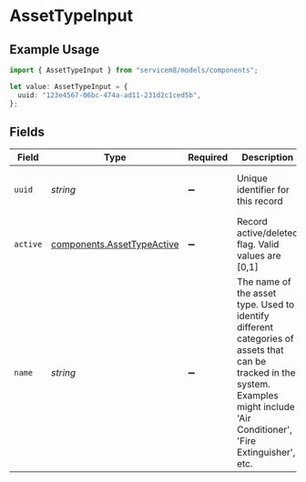 # AssetTypeInput

## Example Usage

```typescript
import { AssetTypeInput } from "servicem8/models/components";

let value: AssetTypeInput = {
  uuid: "123e4567-06bc-474a-ad11-231d2c1ced5b",
};
```

## Fields

| Field                                                                                                                                                                              | Type                                                                                                                                                                               | Required                                                                                                                                                                           | Description                                                                                                                                                                        | Example                                                                                                                                                                            |
| ---------------------------------------------------------------------------------------------------------------------------------------------------------------------------------- | ---------------------------------------------------------------------------------------------------------------------------------------------------------------------------------- | ---------------------------------------------------------------------------------------------------------------------------------------------------------------------------------- | ---------------------------------------------------------------------------------------------------------------------------------------------------------------------------------- | ---------------------------------------------------------------------------------------------------------------------------------------------------------------------------------- |
| `uuid`                                                                                                                                                                             | *string*                                                                                                                                                                           | :heavy_minus_sign:                                                                                                                                                                 | Unique identifier for this record                                                                                                                                                  | 123e4567-06bc-474a-ad11-231d2c1ced5b                                                                                                                                               |
| `active`                                                                                                                                                                           | [components.AssetTypeActive](../../models/components/assettypeactive.md)                                                                                                           | :heavy_minus_sign:                                                                                                                                                                 | Record active/deleted flag.  Valid values are [0,1]                                                                                                                                |                                                                                                                                                                                    |
| `name`                                                                                                                                                                             | *string*                                                                                                                                                                           | :heavy_minus_sign:                                                                                                                                                                 | The name of the asset type. Used to identify different categories of assets that can be tracked in the system. Examples might include 'Air Conditioner', 'Fire Extinguisher', etc. |                                                                                                                                                                                    |